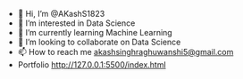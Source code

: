 - 👋 Hi, I’m @AKashS1823
- 👀 I’m interested in Data Science
- 🌱 I’m currently learning Machine Learning
- 💞️ I’m looking to collaborate on Data Science 
- 📫 How to reach me akashsinghraghuwanshi5@gmail.com
- Portfolio http://127.0.0.1:5500/index.html

<!---
AKashS1823/AKashS1823 is a ✨ special ✨ repository because its `README.md` (this file) appears on your GitHub profile.
You can click the Preview link to take a look at your changes.
--->
